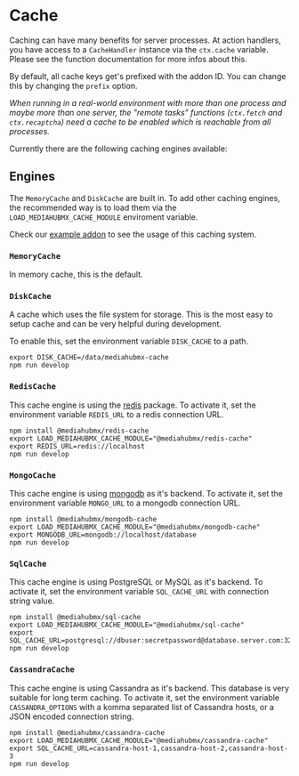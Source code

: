 # Cache

Caching can have many benefits for server processes. At action handlers, you have access to a `CacheHandler` instance via the `ctx.cache` variable. Please see the function documentation for more infos about this.

By default, all cache keys get's prefixed with the addon ID. You can change this by changing the `prefix` option.

_When running in a real-world environment with more than one process and maybe more than one server, the "remote tasks" functions (`ctx.fetch` and `ctx.recaptcha`) need a cache to be enabled which is reachable from all processes._

Currently there are the following caching engines available:

## Engines

The `MemoryCache` and `DiskCache` are built in. To add other caching engines, the recommended way is to load them via the `LOAD_MEDIAHUBMX_CACHE_MODULE` enviroment variable.

Check our [example addon](https://github.com/MediaHubMX/mhub-example/blob/main/Dockerfile) to see the usage of this caching system.

### `MemoryCache`

In memory cache, this is the default.

### `DiskCache`

A cache which uses the file system for storage. This is the most easy to setup cache and can be very helpful during development.

To enable this, set the environment variable `DISK_CACHE` to a path.

```shell
export DISK_CACHE=/data/mediahubmx-cache
npm run develop
```

### `RedisCache`

This cache engine is using the [redis](https://www.npmjs.com/package/redis) package. To activate it, set the environment variable `REDIS_URL` to a redis connection URL.

```shell
npm install @mediahubmx/redis-cache
export LOAD_MEDIAHUBMX_CACHE_MODULE="@mediahubmx/redis-cache"
export REDIS_URL=redis://localhost
npm run develop
```

### `MongoCache`

This cache engine is using [mongodb](https://www.mongodb.com/) as it's backend. To activate it, set the environment variable `MONGO_URL` to a mongodb connection URL.

```shell
npm install @mediahubmx/mongodb-cache
export LOAD_MEDIAHUBMX_CACHE_MODULE="@mediahubmx/mongodb-cache"
export MONGODB_URL=mongodb://localhost/database
npm run develop
```

### `SqlCache`

This cache engine is using PostgreSQL or MySQL as it's backend. To activate it, set the environment variable `SQL_CACHE_URL` with connection string value.

```shell
npm install @mediahubmx/sql-cache
export LOAD_MEDIAHUBMX_CACHE_MODULE="@mediahubmx/sql-cache"
export SQL_CACHE_URL=postgresql://dbuser:secretpassword@database.server.com:3211/mydb
npm run develop
```

### `CassandraCache`

This cache engine is using Cassandra as it's backend. This database is very suitable for long term caching. To activate it, set the environment variable `CASSANDRA_OPTIONS` with a komma separated list of Cassandra hosts, or a JSON encoded connection string.

```shell
npm install @mediahubmx/cassandra-cache
export LOAD_MEDIAHUBMX_CACHE_MODULE="@mediahubmx/cassandra-cache"
export SQL_CACHE_URL=cassandra-host-1,cassandra-host-2,cassandra-host-3
npm run develop
```
